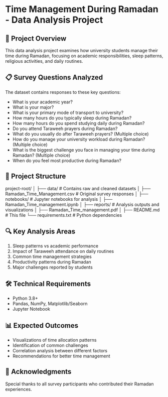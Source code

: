# Time Management During Ramadan - Data Analysis Project

## 📌 Project Overview
This data analysis project examines how university students manage their time during Ramadan, focusing on academic responsibilities, sleep patterns, religious activities, and daily routines.

## 📋 Survey Questions Analyzed
The dataset contains responses to these key questions:
- What is your academic year?
- What is your major?  
- What is your primary mode of transport to university?
- How many hours do you typically sleep during Ramadan?
- How many hours do you spend studying daily during Ramadan?
- Do you attend Taraweeh prayers during Ramadan?
- What do you usually do after Taraweeh prayers? (Multiple choice)
- How do you manage your university workload during Ramadan? (Multiple choice)
- What is the biggest challenge you face in managing your time during Ramadan? (Multiple choice)
- When do you feel most productive during Ramadan?

## 📂 Project Structure
project-root/
│
├── data/ # Contains raw and cleaned datasets
│ ├── Ramadan_Time_Management.csv # Original survey responses
│
├── notebooks/ # Jupyter notebooks for analysis
│ ├── Ramadan_Time_management.ipynb
│
├── reports/ # Analysis outputs and visualizations
│ ├── Ramadan_Time_management.pdf
│
├── README.md # This file
└── requirements.txt # Python dependencies

## 🔍 Key Analysis Areas
1. Sleep patterns vs academic performance
2. Impact of Taraweeh attendance on daily routines
3. Common time management strategies
4. Productivity patterns during Ramadan
5. Major challenges reported by students

## 🛠️ Technical Requirements
- Python 3.8+
- Pandas, NumPy, Matplotlib/Seaborn
- Jupyter Notebook

## 📊 Expected Outcomes
- Visualizations of time allocation patterns
- Identification of common challenges
- Correlation analysis between different factors
- Recommendations for better time management

## 🙏 Acknowledgments
Special thanks to all survey participants who contributed their Ramadan experiences.
